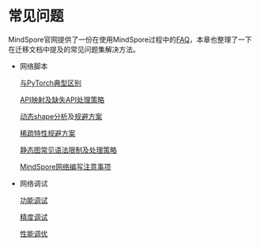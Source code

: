 # 常见问题

MindSpore官网提供了一份在使用MindSpore过程中的[FAQ](https://mindspore.cn/docs/zh-CN/master/faq/installation.html)，本章也整理了一下在迁移文档中提及的常见问题集解决方法。

- 网络脚本

    [与PyTorch典型区别](./typical_api_comparision.md)

    [API映射及缺失API处理策略](./analysis_and_preparation.md#分析API满足度)

    [动态shape分析](analysis_and_preparation.md#动态shape)及[规避方案](model_development/model_and_loss.md#动态shape规避策略)

    [稀疏特性规避方案](analysis_and_preparation.md#稀疏)

    [静态图常见语法限制及处理策略](./model_development/model_and_loss.md#常见限制)

    [MindSpore网络编写注意事项](./model_development/model_development.md#MindSpore网络编写注意事项)

- 网络调试

    [功能调试](debug_and_tune.md#功能调试)

    [精度调试](debug_and_tune.md#精度调试)

    [性能调优](debug_and_tune.md#性能调优)
